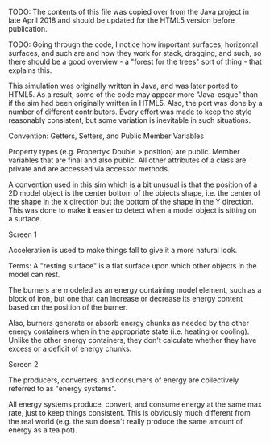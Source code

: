 
TODO: The contents of this file was copied over from the Java project in late
April 2018 and should be updated for the HTML5 version before publication.

TODO: Going through the code, I notice how important surfaces, horizontal
surfaces, and such are and how they work for stack, dragging, and such, so
there should be a good overview - a "forest for the trees" sort of thing -
that explains this.

This simulation was originally written in Java, and was later ported to HTML5.
As a result, some of the code may appear more "Java-esque" than if the sim had
been originally written in HTML5.  Also, the port was done by a number of
different contributors.  Every effort was made to keep the style reasonably
consistent, but some variation is inevitable in such situations.
  
Convention: Getters, Setters, and Public Member Variables

Property types (e.g. Property< Double > position) are public.  Member variables
that are final and also public.  All other attributes of a class are private
and are accessed via accessor methods.

A convention used in this sim which is a bit unusual is that the position of a
2D model object is the center bottom of the objects shape, i.e. the center of
the shape in the x direction but the bottom of the shape in the Y direction.
This was done to make it easier to detect when a model object is sitting on a
surface.

Screen 1

Acceleration is used to make things fall to give it a more natural look.

Terms: A "resting surface" is a flat surface upon which other objects in the
model can rest.

The burners are modeled as an energy containing model element, such as a block
of iron, but one that can increase or decrease its energy content based on the
position of the burner.

Also, burners generate or absorb energy chunks as needed by the other energy
containers when in the appropriate state (i.e. heating or cooling).  Unlike
the other energy containers, they don't calculate whether they have excess or
a deficit of energy chunks.

Screen 2

The producers, converters, and consumers of energy are collectively referred to
as "energy systems".

All energy systems produce, convert, and consume energy at the same max rate,
just to keep things consistent.  This is obviously much different from the
real world (e.g. the sun doesn't really produce the same amount of energy as a
tea pot).




